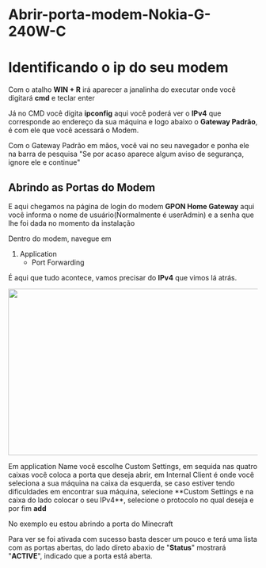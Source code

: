 # Abrir-porta-modem-Nokia-G-240W-C

<h1> Identificando o ip do seu modem </h1>

<p> Com o atalho <strong>WIN + R</strong> irá aparecer a janalinha do executar onde você digitará <strong>cmd</strong> e teclar enter </p>

<p> Já no CMD você digita <strong>ipconfig</strong> aqui você poderá ver o <strong>IPv4</strong> que corresponde ao endereço da sua máquina e logo abaixo o <strong>Gateway Padrão</strong>, é com ele que você acessará o Modem. </p>

<p> Com o Gateway Padrão em mãos, você vai no seu navegador e ponha ele na barra de pesquisa "Se por acaso aparece algum aviso de segurança, ignore ele e continue" </p>

<h2> Abrindo as Portas do Modem </h2>

<p> E aqui chegamos na página de login do modem <strong>GPON Home Gateway</strong> aqui você informa o nome de usuário(Normalmente é userAdmin)  e a senha que lhe foi dada no momento da instalação </p>

<p> Dentro do modem, navegue em </p>

1. Application
   - Port Forwarding

<p> É aqui que tudo acontece, vamos precisar do <strong>IPv4</strong> que vimos lá atrás. </p>

<p align="center">
  <img width="763" height="336" src="https://i.imgur.com/868yQw1.png">
</p>

<p> Em application Name você escolhe Custom Settings, em sequida nas quatro caixas você coloca a porta que deseja abrir, em Internal Client é onde você seleciona a sua máquina na caixa da esquerda, se caso estiver tendo dificuldades em encontrar sua máquina, selecione **Custom Settings e na caixa do lado colocar o seu IPv4**, selecione o protocolo no qual deseja e por fim <strong>add</strong>  </p>

<p> No exemplo eu estou abrindo a porta do Minecraft </p>

<p> Para ver se foi ativada com sucesso basta descer um pouco e terá uma lista com as portas abertas, do lado direto abaxio de "<strong>Status</strong>" mostrará "<strong>ACTIVE</strong>", indicado que a porta está aberta. </p>
